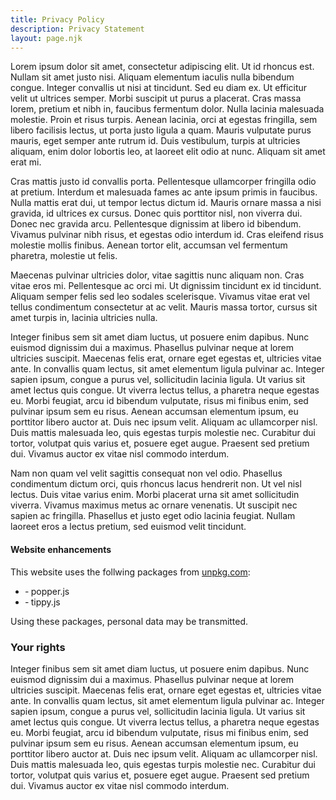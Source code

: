 ```yaml
---
title: Privacy Policy
description: Privacy Statement
layout: page.njk
---
```


Lorem ipsum dolor sit amet, consectetur adipiscing elit. Ut id rhoncus est. Nullam sit amet justo nisi. Aliquam elementum iaculis nulla bibendum congue. Integer convallis ut nisi at tincidunt. Sed eu diam ex. Ut efficitur velit ut ultrices semper. Morbi suscipit ut purus a placerat. Cras massa lorem, pretium et nibh in, faucibus fermentum dolor. Nulla lacinia malesuada molestie. Proin et risus turpis. Aenean lacinia, orci at egestas fringilla, sem libero facilisis lectus, ut porta justo ligula a quam. Mauris vulputate purus mauris, eget semper ante rutrum id. Duis vestibulum, turpis at ultricies aliquam, enim dolor lobortis leo, at laoreet elit odio at nunc. Aliquam sit amet erat mi.

Cras mattis justo id convallis porta. Pellentesque ullamcorper fringilla odio at pretium. Interdum et malesuada fames ac ante ipsum primis in faucibus. Nulla mattis erat dui, ut tempor lectus dictum id. Mauris ornare massa a nisi gravida, id ultrices ex cursus. Donec quis porttitor nisl, non viverra dui. Donec nec gravida arcu. Pellentesque dignissim at libero id bibendum. Vivamus pulvinar nibh risus, et egestas odio interdum id. Cras eleifend risus molestie mollis finibus. Aenean tortor elit, accumsan vel fermentum pharetra, molestie ut felis.

Maecenas pulvinar ultricies dolor, vitae sagittis nunc aliquam non. Cras vitae eros mi. Pellentesque ac orci mi. Ut dignissim tincidunt ex id tincidunt. Aliquam semper felis sed leo sodales scelerisque. Vivamus vitae erat vel tellus condimentum consectetur at ac velit. Mauris massa tortor, cursus sit amet turpis in, lacinia ultricies nulla.

Integer finibus sem sit amet diam luctus, ut posuere enim dapibus. Nunc euismod dignissim dui a maximus. Phasellus pulvinar neque at lorem ultricies suscipit. Maecenas felis erat, ornare eget egestas et, ultricies vitae ante. In convallis quam lectus, sit amet elementum ligula pulvinar ac. Integer sapien ipsum, congue a purus vel, sollicitudin lacinia ligula. Ut varius sit amet lectus quis congue. Ut viverra lectus tellus, a pharetra neque egestas eu. Morbi feugiat, arcu id bibendum vulputate, risus mi finibus enim, sed pulvinar ipsum sem eu risus. Aenean accumsan elementum ipsum, eu porttitor libero auctor at. Duis nec ipsum velit. Aliquam ac ullamcorper nisl. Duis mattis malesuada leo, quis egestas turpis molestie nec. Curabitur dui tortor, volutpat quis varius et, posuere eget augue. Praesent sed pretium dui. Vivamus auctor ex vitae nisl commodo interdum.

Nam non quam vel velit sagittis consequat non vel odio. Phasellus condimentum dictum orci, quis rhoncus lacus hendrerit non. Ut vel nisl lectus. Duis vitae varius enim. Morbi placerat urna sit amet sollicitudin viverra. Vivamus maximus metus ac ornare venenatis. Ut suscipit nec sapien ac fringilla. Phasellus et justo eget odio lacinia feugiat. Nullam laoreet eros a lectus pretium, sed euismod velit tincidunt.

#### Website enhancements ####

This website uses the follwing packages from <a href="https://unpkg.com" rel="noopener" target="_blank" title="UNPKG">unpkg.com</a>:

- &dash; popper.js
- &dash; tippy.js

Using these packages, personal data may be transmitted.

### Your rights ###

Integer finibus sem sit amet diam luctus, ut posuere enim dapibus. Nunc euismod dignissim dui a maximus. Phasellus pulvinar neque at lorem ultricies suscipit. Maecenas felis erat, ornare eget egestas et, ultricies vitae ante. In convallis quam lectus, sit amet elementum ligula pulvinar ac. Integer sapien ipsum, congue a purus vel, sollicitudin lacinia ligula. Ut varius sit amet lectus quis congue. Ut viverra lectus tellus, a pharetra neque egestas eu. Morbi feugiat, arcu id bibendum vulputate, risus mi finibus enim, sed pulvinar ipsum sem eu risus. Aenean accumsan elementum ipsum, eu porttitor libero auctor at. Duis nec ipsum velit. Aliquam ac ullamcorper nisl. Duis mattis malesuada leo, quis egestas turpis molestie nec. Curabitur dui tortor, volutpat quis varius et, posuere eget augue. Praesent sed pretium dui. Vivamus auctor ex vitae nisl commodo interdum.